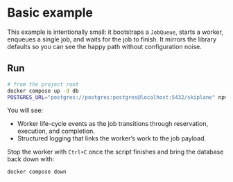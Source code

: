 # Basic example

This example is intentionally small: it bootstraps a `JobQueue`, starts a
worker, enqueues a single job, and waits for the job to finish. It mirrors the
library defaults so you can see the happy path without configuration noise.

## Run

```bash
# from the project root
docker compose up -d db
POSTGRES_URL="postgres://postgres:postgres@localhost:5432/skiplane" npm run example:basic
```

You will see:

- Worker life-cycle events as the job transitions through reservation,
  execution, and completion.
- Structured logging that links the worker’s work to the job payload.

Stop the worker with `Ctrl+C` once the script finishes and bring the database
back down with:

```bash
docker compose down
```
